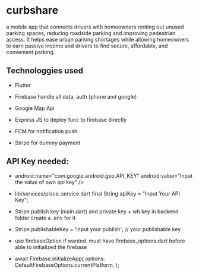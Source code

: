 # curbshare

a mobile app that connects drivers with homeowners renting out unused parking spaces, reducing roadside parking and improving pedestrian access. It helps ease urban parking shortages while allowing homeowners to earn passive income and drivers to find secure, affordable, and convenient parking.

## Technologgies used
- Flutter

- Firebase handle all data, auth (phone and google)
- Google Map Api
- Express JS to deploy func to firebase directly
- FCM for notification push
- Stripe for dummy payment

## API Key needed:
- android:name="com.google.android.geo.API_KEY"
            android:value="Input the value of own api key" />

- lib/services/place_service.dart   final String apiKey = "Input Your API Key";
- Stripe publish key (main.dart) and private key + wh key in backend folder create a .env for it
- Stripe.publishableKey = 'input your publish'; // your publishable key
- use firebaseOption if wanted. must have firebase_options.dart before able to initialized the firebase
- await Firebase.initializeApp(
    options: DefaultFirebaseOptions.currentPlatform,
  );

  
